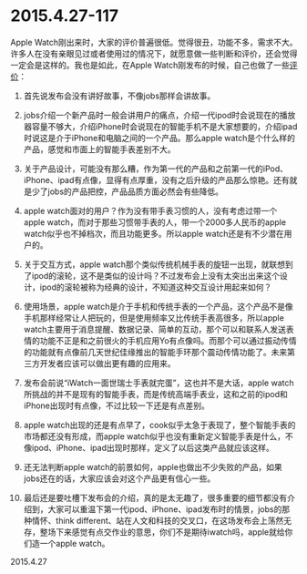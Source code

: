 2015.4.27-117
=============
Apple Watch刚出来时，大家的评价普遍很低。觉得很丑，功能不多，需求不大。许多人在没有亲眼见过或者使用过的情况下，就愿意做一些判断和评价，还会觉得一定会是这样的。我也是如此，在Apple Watch刚发布的时候，自己也做了一些[评价](http://www.zhihu.com/question/25278634/answer/30354874)：

1. 首先说发布会没有讲好故事，不像jobs那样会讲故事。

2. jobs介绍一个新产品时一般会讲用户的痛点，介绍一代ipod时会说现在的播放器容量不够大，介绍iPhone时会说现在的智能手机不是大家想要的，介绍ipad时说这是介于iPhone和电脑之间的一个产品。那么apple watch是个什么样的产品，感觉和市面上的智能手表差别不大。

3. 关于产品设计，可能没有那么糟，作为第一代的产品和之前第一代的iPod、iPhone、ipad有点像，显得有点厚重，没有之后升级的产品那么惊艳。还有就是少了jobs的产品把控，产品品质方面必然会有些降低。

4. apple watch面对的用户？作为没有带手表习惯的人，没有考虑过带一个apple watch，而对于那些习惯带手表的人，带一个2000多人民币的apple watch似乎也不掉档次，而且功能更多。所以apple watch还是有不少潜在用户的。

5. 关于交互方式，apple watch那个类似传统机械手表的旋钮一出现，就联想到了ipod的滚轮，这不是类似的设计吗？不过发布会上没有太突出出来这个设计，ipod的滚轮被称为经典的设计，不知道这种交互设计用起来如何？

6. 使用场景，apple watch是介于手机和传统手表的一个产品，这个产品不是像手机那样经常让人把玩的，但是使用频率又比传统手表高很多，所以apple watch主要用于消息提醒、数据记录、简单的互动，那个可以和联系人发送表情的功能不正是和之前很火的手机应用Yo有点像吗。而那个可以通过振动传情的功能就有点像前几天世纪佳缘推出的智能手环那个震动传情功能了。未来第三方开发者应该可以做出更有趣的应用来。

7. 发布会前说“iWatch一面世瑞士手表就完蛋”，这也并不是大话，apple watch所挑战的并不是现有的智能手表，而是传统高端手表业，这和之前的ipod和iPhone出现时有点像，不过比较一下还是有点差别。

8. apple watch出现的还是有点早了，cook似乎太急于表现了，整个智能手表的市场都还没有形成，而apple watch似乎也没有重新定义智能手表是什么，不像ipod、iPhone、ipad出现时那样，定义了以后这类产品就应该这样。

9. 还无法判断apple watch的前景如何，apple也做出不少失败的产品，如果jobs还在的话，大家应该会对这个产品更有信心一些。

10. 最后还是要吐槽下发布会的介绍，真的是太无趣了，很多重要的细节都没有介绍到，大家可以重温下第一代ipod、iPhone、ipad发布时的情景，jobs的那种情怀、think different、站在人文和科技的交叉口，在这场发布会上荡然无存，整场下来感觉有点交作业的意思，你们不是期待iwatch吗，apple就给你们造一个apple watch。

2015.4.27
